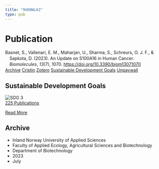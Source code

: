 ```yaml
---
title: "9U6NWL6Z"
type: pub
---
```

<h1>Publication</h1>
<article id="csl-bib-container-9U6NWL6Z" class="csl-bib-container">
  <div class="csl-bib-body" style="line-height: 1.35; padding-left: 1em; text-indent:-1em;">
  <div class="csl-entry">Basnet, S., Vallenari, E. M., Maharjan, U., Sharma, S., Schreurs, O. J. F., &amp; Sapkota, D. (2023). An Update on S100A16 in Human Cancer. <i>Biomolecules</i>, <i>13</i>(7), 1070. <a href="https://doi.org/10.3390/biom13071070">https://doi.org/10.3390/biom13071070</a></div>
</div>
  <div class="csl-bib-buttons">
    <a href="#taxonomy-article-9U6NWL6Z" class="csl-bib-button">Archive</a>
    <a href alt="Cristin URL" class="csl-bib-button">Cristin</a>
    <a href alt="Zotero URL" class="csl-bib-button">Zotero</a>
    <a href="#sdg-article-9U6NWL6Z" class="csl-bib-button">Sustainable Development Goals</a>
    <a href="https://www.mdpi.com/2218-273X/13/7/1070/pdf?version=1688372042" class="csl-bib-button">Unpaywall</a>
  </div>
  <div id="csl-bib-meta-container-9U6NWL6Z"></div>
</article>
<div id="csl-bib-meta-9U6NWL6Z" class="csl-bib-meta">
  <article id="sdg-article-9U6NWL6Z" class="sdg-article">
    <h1>Sustainable Development Goals</h1>
    <div class="sdg-container"><div id="sdg3" class="sdg">
<img src="{{< params subfolder >}}images/sdg/sdg03_en.png" class="image" alt="SDG 3">
<div class="sdg-overlay">
<a href="{{< params subfolder >}}en/archive/?sdg=3#archive" class="sdg-publication-count"><span>225</span> Publications</a>
<p><a href="https://sdgs.un.org/goals/goal3" class="sdg-read-more">Read More</a></p>
</div>
</div></div>
  </article>
  <article id="taxonomy-article-9U6NWL6Z" class="taxonomy-article">
    <h1>Archive</h1>
    <ul>
      <li>Inland Norway University of Applied Sciences</li>
      <li>Faculty of Applied Ecology, Agricultural Sciences and Biotechnology</li>
      <li>Department of Biotechnology</li>
      <li>2023</li>
      <li>July</li>
    </ul>
  </article>
</div>
